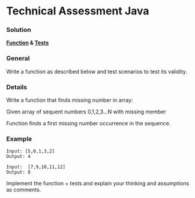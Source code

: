 # Technical Assessment Java

### Solution

**[Function](./src/main/java/com/task/MissingNumber.java) & [Tests](./src/test/java/com/task/MissingNumberTest.java)**

### General

Write a function as described below and test scenarios to test its validity.

### Details

Write a function that finds missing number in array:

Given array of sequent numbers 0,1,2,3...N with missing member

Function finds a first missing number occurrence in the sequence.

### Example

```
Input: [5,0,1,3,2]
Output: 4
```

```
Input:  [7,9,10,11,12]
Output: 8
```

Implement the function + tests and explain your thinking and assumptions as comments.
